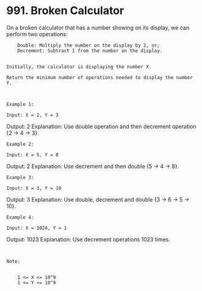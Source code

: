 # 991. Broken Calculator

On a broken calculator that has a number showing on its display, we can perform two
        operations:

    
        Double: Multiply the number on the display by 2, or;
        Decrement: Subtract 1 from the number on the display.
    

    Initially, the calculator is displaying the number X.

    Return the minimum number of operations needed to display the number Y.

     

    Example 1:

    Input: X = 2, Y = 3
Output: 2
Explanation: Use double operation and then decrement operation {2 -> 4 -> 3}.

    Example 2:

    Input: X = 5, Y = 8
Output: 2
Explanation: Use decrement and then double {5 -> 4 -> 8}.

    Example 3:

    Input: X = 3, Y = 10
Output: 3
Explanation:  Use double, decrement and double {3 -> 6 -> 5 -> 10}.

    Example 4:

    Input: X = 1024, Y = 1
Output: 1023
Explanation: Use decrement operations 1023 times.

     

    Note:

    
        1 <= X <= 10^9
        1 <= Y <= 10^9